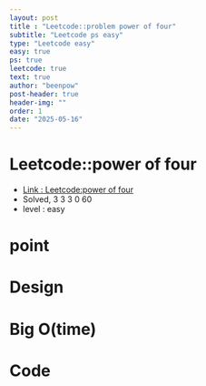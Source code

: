 ```yaml
---
layout: post
title : "Leetcode::problem power of four"
subtitle: "Leetcode ps easy"
type: "Leetcode easy"
easy: true
ps: true
leetcode: true
text: true
author: "beenpow"
post-header: true
header-img: ""
order: 1
date: "2025-05-16"
---
```


# Leetcode::power of four
- [Link : Leetcode:power of four]()
- Solved, 3 3 3 0 60
- level : easy
# point

# Design


# Big O(time)

# Code

```cpp

```
